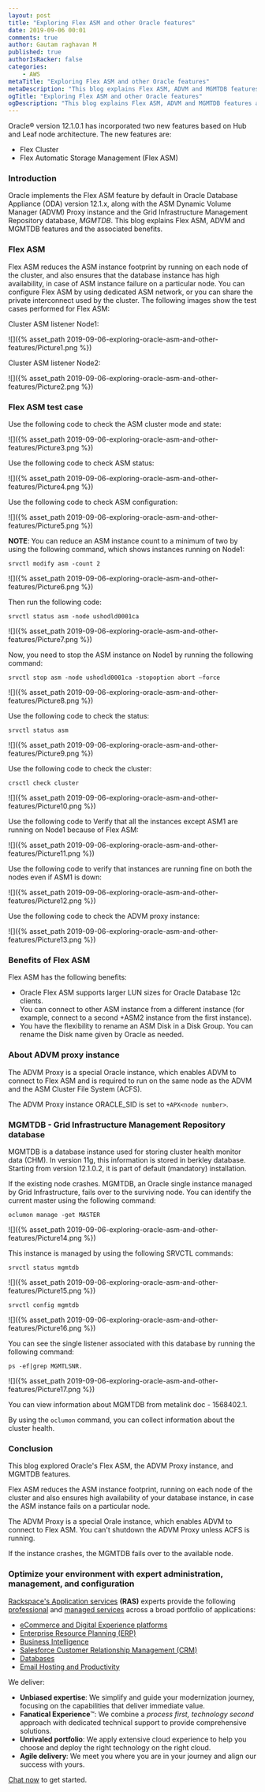 ```yaml
---
layout: post
title: "Exploring Flex ASM and other Oracle features"
date: 2019-09-06 00:01
comments: true
author: Gautam raghavan M
published: true
authorIsRacker: false
categories:
    - AWS
metaTitle: "Exploring Flex ASM and other Oracle features"
metaDescription: "This blog explains Flex ASM, ADVM and MGMTDB features and the associated benefits."
ogTitle: "Exploring Flex ASM and other Oracle features"
ogDescription: "This blog explains Flex ASM, ADVM and MGMTDB features and the associated benefits."
---
```


Oracle&reg; version 12.1.0.1 has incorporated two new features based on Hub and Leaf
node architecture. The new features are:

-	Flex Cluster
-	Flex Automatic Storage Management (Flex ASM)

<!-- more -->

### Introduction

Oracle implements the Flex ASM feature by default in Oracle Database Appliance
(ODA) version 12.1.x, along with the ASM Dynamic Volume Manager (ADVM) Proxy
instance and the Grid Infrastructure Management Repository database, *MGMTDB*.
This blog explains Flex ASM, ADVM and MGMTDB features and the associated
benefits.

### Flex ASM

Flex ASM reduces the ASM instance footprint by running on each node of the
cluster, and also ensures that the database instance has high availability, in
case of ASM instance failure on a particular node. You can configure Flex ASM
by using dedicated ASM network, or you can share the private interconnect used
by the cluster. The following images show the test cases performed for Flex ASM:

Cluster ASM listener Node1:

![]({% asset_path 2019-09-06-exploring-oracle-asm-and-other-features/Picture1.png %})

Cluster ASM listener Node2:

![]({% asset_path 2019-09-06-exploring-oracle-asm-and-other-features/Picture2.png %})

### Flex ASM test case

Use the following code to check the ASM cluster mode and state:

![]({% asset_path 2019-09-06-exploring-oracle-asm-and-other-features/Picture3.png %})

Use the following code to check ASM status:

![]({% asset_path 2019-09-06-exploring-oracle-asm-and-other-features/Picture4.png %})

Use the following code to check ASM configuration:

![]({% asset_path 2019-09-06-exploring-oracle-asm-and-other-features/Picture5.png %})

**NOTE**: You can reduce an ASM instance count to a minimum of two by using the
following command, which shows instances running on Node1:

    srvctl modify asm -count 2

![]({% asset_path 2019-09-06-exploring-oracle-asm-and-other-features/Picture6.png %})

Then run the following code:

    srvctl status asm -node ushodld0001ca

![]({% asset_path 2019-09-06-exploring-oracle-asm-and-other-features/Picture7.png %})

Now, you need to stop the ASM instance on Node1 by running the following command:

    srvctl stop asm -node ushodld0001ca -stopoption abort –force

![]({% asset_path 2019-09-06-exploring-oracle-asm-and-other-features/Picture8.png %})

Use the following code to check the status:

    srvctl status asm

![]({% asset_path 2019-09-06-exploring-oracle-asm-and-other-features/Picture9.png %})

Use the following code to check the cluster:

    crsctl check cluster

![]({% asset_path 2019-09-06-exploring-oracle-asm-and-other-features/Picture10.png %})



Use the following code to Verify that all the instances except ASM1 are running
on Node1 because of Flex ASM:

![]({% asset_path 2019-09-06-exploring-oracle-asm-and-other-features/Picture11.png %})

Use the following code to verify that instances are running fine on both the
nodes even if ASM1 is down:

![]({% asset_path 2019-09-06-exploring-oracle-asm-and-other-features/Picture12.png %})

Use the following code to check the ADVM proxy instance:

![]({% asset_path 2019-09-06-exploring-oracle-asm-and-other-features/Picture13.png %})

### Benefits of Flex ASM

Flex ASM has the following benefits:

-	Oracle Flex ASM supports larger LUN sizes for Oracle Database 12c clients.
-	You can connect to other ASM instance from a different instance (for example,
   connect to a second +ASM2 instance from the first instance).
-	You have the flexibility to rename an ASM Disk in a Disk Group. You can
   rename the Disk name given by Oracle as needed.

### About ADVM proxy instance

The ADVM Proxy is a special Oracle instance, which enables ADVM to connect to
Flex ASM and is required to run on the same node as the ADVM and the ASM Cluster
File System (ACFS).

The ADVM Proxy instance ORACLE_SID is set to `+APX<node number>`.

### MGMTDB - Grid Infrastructure Management Repository database

MGMTDB is a database instance used for storing cluster health monitor data (CHM).
In version 11g, this information is stored in berkley database. Starting from
version 12.1.0.2, it is part of default (mandatory) installation.

If the existing node crashes. MGMTDB, an Oracle single instance managed by Grid
Infrastructure, fails over to the surviving node. You can identify the current
master using the following command:

    oclumon manage -get MASTER

![]({% asset_path 2019-09-06-exploring-oracle-asm-and-other-features/Picture14.png %})

This instance is managed by using the following SRVCTL commands:

    srvctl status mgmtdb

![]({% asset_path 2019-09-06-exploring-oracle-asm-and-other-features/Picture15.png %})

    srvctl config mgmtdb

![]({% asset_path 2019-09-06-exploring-oracle-asm-and-other-features/Picture16.png %})


You can see the single listener associated with this database by running the
following command:

    ps -ef|grep MGMTLSNR.

![]({% asset_path 2019-09-06-exploring-oracle-asm-and-other-features/Picture17.png %})

You can view information about MGMTDB from metalink doc - 1568402.1.

By using the `oclumon` command, you can collect information about the cluster
health.

### Conclusion

This blog explored Oracle's Flex ASM, the ADVM Proxy instance, and MGMTDB
features.

Flex ASM reduces the ASM instance footprint, running on each node of the
cluster and also ensures high availability of your database instance, in case
the ASM instance fails on a particular node.

The ADVM Proxy is a special Orale instance, which enables ADVM to connect to
Flex ASM. You can't shutdown the ADVM Proxy unless ACFS is running.

If the instance crashes, the MGMTDB fails over to the available node.


### Optimize your environment with expert administration, management, and configuration

[Rackspace's Application services](https://www.rackspace.com/application-management/managed-services)
**(RAS)** experts provide the following [professional](https://www.rackspace.com/application-management/professional-services)
and
[managed services](https://www.rackspace.com/application-management/managed-services) across
a broad portfolio of applications:

- [eCommerce and Digital Experience platforms](https://www.rackspace.com/ecommerce-digital-experience)
- [Enterprise Resource Planning (ERP)](https://www.rackspace.com/erp)
- [Business Intelligence](https://www.rackspace.com/business-intelligence)
- [Salesforce Customer Relationship Management (CRM)](https://www.rackspace.com/salesforce-managed-services)
- [Databases](https://www.rackspace.com/dba-services)
- [Email Hosting and Productivity](https://www.rackspace.com/email-hosting)

We deliver:

- **Unbiased expertise**: We simplify and guide your modernization journey,
focusing on the capabilities that deliver immediate value.
- **Fanatical Experience**&trade;: We combine a *process first, technology second*
approach with dedicated technical support to provide comprehensive solutions.
- **Unrivaled portfolio**: We apply extensive cloud experience to help you
choose and deploy the right technology on the right cloud.
- **Agile delivery**: We meet you where you are in your journey and align
our success with yours.

[Chat now](https://www.rackspace.com/#chat) to get started.


